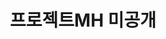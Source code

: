 ---
layout: post
category: projects
title:  "프로젝트MH 미공개"
release: "2025년 말 예정"
icon: newproject.jpg
thumbnail: newproject.jpg
period: "2023.12 ~ 진행 중"
developmentPhase:
 - "초기 개발 단계"
 - "글로벌 런칭 예정"
genre: "헌팅 액션"
group: "(주)해긴"
tech: "Unity 6, C#"
tools: "Addressables, uGUI, URP"
project_managed: "SVN, Jenkins"

images:
 - new_project_1.jpg
 - new_project_2.jpg
works:
 - 각종 컨텐츠 개발
 - 캐릭터 커스터 마이징 (얼굴 및 체형)
 - 로그인 및 TCP 통신을 통한 매칭 시스템 및 인게임 전투 로직 처리
 - CI/CD(젠킨스)를 이용한 빌드 자동화 세팅 및 관리
 - Addressables 시스템 관리 및 PAD 적용
 - 각종 프로젝트 개발에 필요한 내부 툴 개발 (캐릭터 체형 조절 데이터 바이너리화 저장 처리, 애니메이션 클립 레이어화 툴 개발, 세팅된 몬스터 생성 등)
---